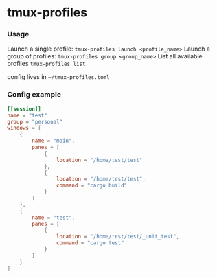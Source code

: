 # tmux-profiles

### Usage
Launch a single profile: `tmux-profiles launch <profile_name>`
Launch a group of profiles: `tmux-profiles group <group_name>`
List all available profiles `tmux-profiles list`

config lives in `~/tmux-profiles.toml`

### Config example
```toml
[[session]]
name = "test"
group = "personal"
windows = [
    { 
        name = "main",
        panes = [
            {
                location = "/home/test/test"
            },
            {
                location = "/home/test/test",
                command = "cargo build"
            }
        ]
    },
    {
        name = "test",
        panes = [
            {
                location = "/home/test/test/_unit_test",
                command = "cargo test"
            }
        ]
    }
]
```

